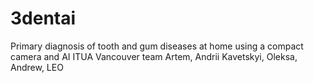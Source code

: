 # 3dentai
Primary diagnosis of tooth and gum diseases at home using a compact camera and AI 
ITUA Vancouver 
team Artem, Andrii Kavetskyi, Oleksa, Andrew, LEO  
